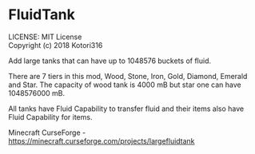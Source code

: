 # FluidTank

LICENSE: MIT License  
Copyright (c) 2018 Kotori316

Add large tanks that can have up to 1048576 buckets of fluid.

There are 7 tiers in this mod, Wood, Stone, Iron, Gold, Diamond, Emerald and Star.
The capacity of wood tank is 4000 mB but star one can have 1048576000 mB.

All tanks have Fluid Capability to transfer fluid and their items also have Fluid Capability for items.

Minecraft CurseForge - https://minecraft.curseforge.com/projects/largefluidtank
